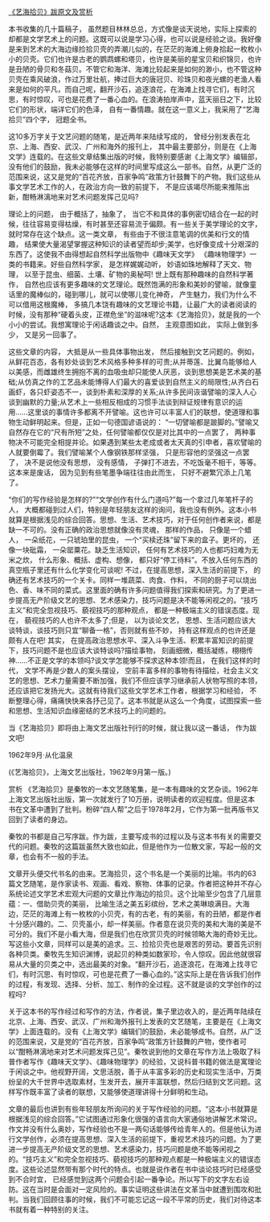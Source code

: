 [《艺海拾贝》跋原文及赏析](https://www.vrrw.net/wx/14307.html)

本书收集的几十篇稿子， 虽然题目林林总总，方式像是谈天说地，实际上探索的却都是文学艺术上的问题。这既可以说是学习心得，也可以说是经验之谈。我好像是来到艺术的大海边缘捡拾贝壳的弄潮儿似的，在茫茫的海滩上俯身拾起一枚枚小小的贝壳。它们也许是古老的鹦鹉螺和塔贝，也许是美丽的星宝贝和织锦贝，也许是丑陋的骨贝和冬菇贝。不管它和海洋、海滩比较起来是如何的渺小，也不管这种贝壳在乘风破浪，作过万里壮航，捧过巨大的唐冠贝、珍珠贝和夜光螺的老渔人看来是如何的平凡，而自己呢，翻开沙石，追逐浪花，在海滩上找寻它们，有时沉思，有时惊叹，可也是花费了一番心血的。在浪涛拍岸声中，蓝天丽日之下，比较它们的形状，端详它们的色泽， 自有一番情趣。就在这一意义上，我采用了“艺海拾贝”四个字， 冠题全书。

这10多万字关于文艺问题的随笔，是近两年来陆续写成的， 曾经分别发表在北京、上海、西安、武汉、广州和海外的报刊上， 其中最主要部分，则是在《上海文学》连载的。在这些文章结集出版的时候，我特别要感谢《上海文学》编辑部，没有他们的鼓励，我未必能够在这样的时间里写成这么一部书。自然，从更广泛的范围来说，这又是党的“百花齐放，百家争鸣”政策方针鼓舞下的产物。我们这些从事文学艺术工作的人，在政治方向一致的前提下， 不是应该竭尽所能来推陈出新，酣畅淋漓地来对艺术问题发挥己见吗?

理论上的问题， 由于概括了，抽象了， 当它不和具体的事例密切结合在一起的时候，往往容易变得枯燥，有时甚至还容易流于偏颇。有一些关于美学理论的文字，就时常存在这个缺点。这一类文章， 有些由于不很注意笔调的优美和行文的情趣， 结果使大量渴望掌握这种知识的读者望而却步;美学，也好像变成十分艰深的东西了。这使我不由得想起自然科学出版物中《趣味天文学》 《趣味物理学》一类的书籍来。好些自然科学家， 是怎样娓娓动听， 妙语如珠地解释了天文、物理， 以至于昆虫、细菌、土壤、矿物的奥秘呵! 世上既有那种趣味的自然科学著作， 自然也应该有更多趣味的文艺理论。既然饱满的形象和美妙的譬喻，就像童话里的魔棒似的，碰到哪儿，就可以使哪儿变化神奇， 产生魅力，我们为什么不可以借用这根魔棒， 多搞几本饶有趣味的文艺理论书籍，让最广大的读者阅读的时候，没有那种“硬着头皮，正襟危坐”的滋味呢?这本《艺海拾贝》，就是我的一个小小的尝试。我想寓理论于闲话趣谈之中。自然， 主观意图如此， 实际上做到多少， 又是另一回事了。



这些文章的内容， 大抵是从一些具体事物出发， 然后接触到文艺问题的。例如，从鲜花百态，各有妙处谈到艺术风格多种多样的可贵;从并蒂莲、比翼鸟能够给人以美感，而雌雄终生拥抱不离的血吸虫却只能使人厌恶，谈到思想美是艺术美的基础;从仿真之作的工艺品未能博得人们最大的喜爱谈到自然主义的局限性;从齐白石画虾，各只虾姿态不一，谈到朴素和深厚的关系;从许多民间诙谐譬喻的深入人心谈到幽默的力量;从艺术上一些相反相成的习惯手法谈到辩证规律有意识的运用……这里谈的事情许多都离不开譬喻。这也许可以丰富人们的联想，使道理和事物生动鲜明起来。但是，正如一句德国谚语说的： “一切譬喻都是跛脚的。”譬喻又自然存在它的“尺有所短”之处，任何譬喻都仅仅是对比其中的一点罢了， 两种事物决不可能完全相提并论。如果遇到某些太老成或者太天真的引申者，喜欢譬喻的人就要倒霉了。我们譬喻某个人像钢铁那样坚强， 只是形容他的坚强这一点罢了， 决不是说他没有思想， 没有感情， 子弹打不进去，不吃饭毫不相干，等等。这本来是废话， 因为见到有些笔墨争端往往由此而生， 只好不避繁冗添上几笔了。

“你们的写作经验是怎样的?”“文学创作有什么门道吗?”每一个拿过几年笔杆子的人， 大概都碰到过人们，特别是年轻朋友这样的询问，我也没有例外。这本小书就算是根据浅见的综合回答。思想、生活、艺术技巧，对于任何创作者来说，都是缺一不可的。没有正确的政治思想就像没有灵魂， 那样的作品， 只像是一个蜡人， 一朵纸花，一只琥珀里的昆虫， 一个“买椟还珠”留下来的盒子。更坏的， 还像一块砒霜， 一朵罂粟花。缺乏生活知识， 任何有艺术技巧的人也都巧妇难为无米之炊， 什么形象、概括、虚构、想像， 都只好“停工待料”。不放入任何东西的真空瓶子里还有什么化学变化可谈呢! 不过，在提高思想，深入生活的前提下， 的确还有艺术技巧的一个关卡。同样一堆蔬菜、肉食、作料， 不同的厨子可以烧出色、香、味不同的菜式。这里面的确有许多问题值得我们探索和研究。为了更进一步提高无产阶级文艺的思想、艺术感染力，技巧问题是决不能等闲视之的。“技巧主义”和完全忽视技巧、藐视技巧的那种观点， 都是一种极端主义的错误态度。现在， 藐视技巧的人也许不太多了;但是， 以为谈论文艺， 思想、生活问题应该大谈特谈，谈技巧则只宜“聊备一格”，否则就有些不妙， 持有这样观点的也许还是颇有人在吧! 其实， 在提高政治思想水平、深入斗争生活、积累丰富知识的前提下，技巧问题不是也应该大谈特谈吗?描绘事物， 刻画细微，概括凝练，栩栩传神……不正是文学的本领吗?谈文学怎能够不探求这种本领!而且， 在我们这样的时代， 文学不再是少数人的案头摆设， 空前丰富多样的事物有待描绘，社会主义文艺的思想、艺术力量需要不断加强，我们不但应该学习继承前人状物写照的本领， 还应该把它发扬光大。这就有待我们这些文学艺术工作者，根据学习和经验， 不断整理心得，痛痛快快来各抒己见了。这本书就是从这么一个角度，试图探索一些和思想、生活知识血缘密结的艺术技巧上的问题的。

当《艺海拾贝》即将由上海文艺出版社刊行的时候，就让我以这一番话， 作为跋文吧!

1962年9月·从化温泉

(《艺海拾贝》，上海文艺出版社，1962年9月第一版。)

赏析 《艺海拾贝》是秦牧的一本文艺随笔集，是一本有趣味的文艺杂谈。1962年上海文艺出版社出版，第一次就发行了10万册，说明读者的欢迎程度。但是这本书在文革中遭到了批判。粉碎“四人帮”之后于1978年2月，它作为第一批再版书又回到了读者的身边。

秦牧的书都是自己写序跋。作为跋，主要写成书的过程以及与这本书有关的需要交代的问题。秦牧的这篇跋虽然大致也如此，但是他作为一位散文家，写起一般的文章，也会有不一般的手法。

文章开头便交代书名的由来。艺海拾贝，这个书名是一个美丽的比喻。书内的63篇文艺随笔，是作家读书、观画、看戏、察物、体事的记录。作者把这种并不存心系统论述文学艺术宏观大问题的文章比作海边的拾贝。这个比喻至少包含了几层意蕴：一、借助贝壳的美丽， 比喻生活之美五彩缤纷，艺术之美琳琅满目。大海边，茫茫的海滩上有一枚枚的小贝壳，有的古老，有的美丽，有的丑陋，都是作者十分感兴趣的。二、贝壳虽小，却一样美丽。作者意在说贝壳的美和大海的美是不可分的。我们不是小看大海，但是我们也在欣赏贝壳的时候领略大海的奇妙无比。写这些小文章，同样可以是美的追求。三、捡拾贝壳也是艰苦的劳动。要首先识别各种贝类。秦牧先生知识渊博，说起贝的种类如数家珍，令人惊叹。因此他就很容易从大量的贝类之中，选出最美的对象。“翻开沙石，追逐浪花，在海滩上找寻它们，有时沉思、有时惊叹，可也是花费了一番心血的。”这实际上是在告诉我们创作的过程，有发现、选择、分析、加工、制作的全过程。这不就是谈的文学创作的过程吗?

关于这本书的写作经过和写作的方法，作者说，集子里边收入的，是近两年陆续在北京、上海、西安、武汉、广州和海外报刊上发表的文艺随笔，主要是在《上海文学》上面连载的。没有《上海文学》编辑们的鼓励，未必能够成书。自然，从广泛的范围来说，又是党的“百花齐放，百家争鸣”政策方针鼓舞的产物，使作者可以“酣畅淋漓地来对艺术问题发挥己见”。秦牧说到他的文章在写作方法上吸取了科普作者写作《趣味天文学》、《趣味物理学》的经验，又说科普书籍的做法是寓理论于闲谈之中。他视野开阔，文思活脱，善于从丰富多彩的历史和现实生活中，万类纷呈的大千世界中选取素材，生发开去，展开丰富联想，然后归结到文艺问题。这样写作既丰富了读者的联想，又能够使道理讲得十分鲜明和生动。

文章的最后也讲到有些年轻朋友所询问的关于写作经验的问题。“这本小书就算是根据浅见的综合回答。”它试图通过形象化很强的语言向大家通俗地讲解艺术常识。作文并没有什么奥妙，写作经验也不是一两句话能够传给青年人的。但是他认为进行文学创作，必须在提高思想、深入生活的前提下，重视艺术技巧的问题。为了更进一步提高无产阶级文艺的思想、艺术感染力，技巧问题是绝不能等闲视之的。“技巧主义”和完全忽视技巧、藐视技巧的那种观点都是一种极端主义的错误态度。这些论述显然带有那个时代的特点。也就是说作者在书中谈论技巧时已经感受到不合时宜， 已经感觉到这两个问题会引起一番争论。所以写下的文字左右设防。这在当时是会面对一定风险的。事实证明这些讲法在文革当中就遭到围攻和批判。当我们回顾往事的时候，我们不可能忘记这一段不平常的历史，我们对待这本书就有着一种特别的关注。

